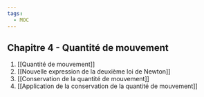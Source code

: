 ```yaml
---
tags:
  - MOC
---
```

## Chapitre 4 - Quantité de mouvement
1. [[Quantité de mouvement]]
2. [[Nouvelle expression de la deuxième loi de Newton]]
3. [[Conservation de la quantité de mouvement]]
4. [[Application de la conservation de la quantité de mouvement]]

